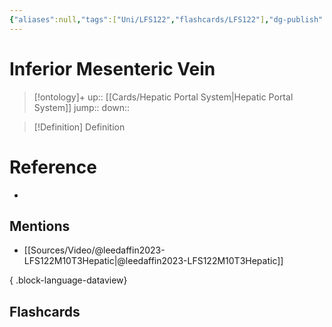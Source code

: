```yaml
---
{"aliases":null,"tags":["Uni/LFS122","flashcards/LFS122"],"dg-publish":true,"permalink":"/cards/inferior-mesenteric-vein/","dgPassFrontmatter":true}
---
```


# Inferior Mesenteric Vein

> [!ontology]+
> up:: [[Cards/Hepatic Portal System\|Hepatic Portal System]]
> jump:: 
> down:: 

> [!Definition] Definition
> 

# Reference
- 

## Mentions
- [[Sources/Video/@leedaffin2023-LFS122M10T3Hepatic\|@leedaffin2023-LFS122M10T3Hepatic]]

{ .block-language-dataview}

## Flashcards
